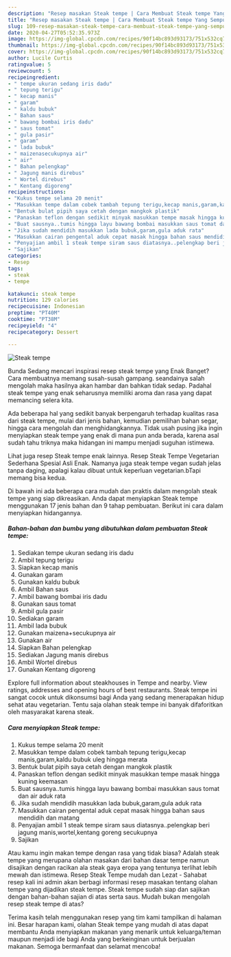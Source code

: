```yaml
---
description: "Resep masakan Steak tempe | Cara Membuat Steak tempe Yang Sempurna"
title: "Resep masakan Steak tempe | Cara Membuat Steak tempe Yang Sempurna"
slug: 109-resep-masakan-steak-tempe-cara-membuat-steak-tempe-yang-sempurna
date: 2020-04-27T05:52:35.973Z
image: https://img-global.cpcdn.com/recipes/90f14bc893d93173/751x532cq70/steak-tempe-foto-resep-utama.jpg
thumbnail: https://img-global.cpcdn.com/recipes/90f14bc893d93173/751x532cq70/steak-tempe-foto-resep-utama.jpg
cover: https://img-global.cpcdn.com/recipes/90f14bc893d93173/751x532cq70/steak-tempe-foto-resep-utama.jpg
author: Lucile Curtis
ratingvalue: 5
reviewcount: 5
recipeingredient:
- " tempe ukuran sedang iris dadu"
- " tepung terigu"
- " kecap manis"
- " garam"
- " kaldu bubuk"
- " Bahan saus"
- " bawang bombai iris dadu"
- " saus tomat"
- " gula pasir"
- " garam"
- " lada bubuk"
- " maizenasecukupnya air"
- " air"
- " Bahan pelengkap"
- " Jagung manis direbus"
- " Wortel direbus"
- " Kentang digoreng"
recipeinstructions:
- "Kukus tempe selama 20 menit"
- "Masukkan tempe dalam cobek tambah tepung terigu,kecap manis,garam,kaldu bubuk uleg hingga merata"
- "Bentuk bulat pipih saya cetah dengan mangkok plastik"
- "Panaskan teflon dengan sedikit minyak masukkan tempe masak hingga kuning keemasan"
- "Buat sausnya..tumis hingga layu bawang bombai masukkan saus tomat dan air aduk rata"
- "Jika sudah mendidih masukkan lada bubuk,garam,gula aduk rata"
- "Masukkan cairan pengental aduk cepat masak hingga bahan saus mendidih dan matang"
- "Penyajian ambil 1 steak tempe siram saus diatasnya..pelengkap beri jagung manis,wortel,kentang goreng secukupnya"
- "Sajikan"
categories:
- Resep
tags:
- steak
- tempe

katakunci: steak tempe 
nutrition: 129 calories
recipecuisine: Indonesian
preptime: "PT40M"
cooktime: "PT38M"
recipeyield: "4"
recipecategory: Dessert

---
```



![Steak tempe](https://img-global.cpcdn.com/recipes/90f14bc893d93173/751x532cq70/steak-tempe-foto-resep-utama.jpg)

Bunda Sedang mencari inspirasi resep steak tempe yang Enak Banget? Cara membuatnya memang susah-susah gampang. seandainya salah mengolah maka hasilnya akan hambar dan bahkan tidak sedap. Padahal steak tempe yang enak seharusnya memiliki aroma dan rasa yang dapat memancing selera kita.

Ada beberapa hal yang sedikit banyak berpengaruh terhadap kualitas rasa dari steak tempe, mulai dari jenis bahan, kemudian pemilihan bahan segar, hingga cara mengolah dan menghidangkannya. Tidak usah pusing jika ingin menyiapkan steak tempe yang enak di mana pun anda berada, karena asal sudah tahu triknya maka hidangan ini mampu menjadi suguhan istimewa.

Lihat juga resep Steak tempe enak lainnya. Resep Steak Tempe Vegetarian Sederhana Spesial Asli Enak. Namanya juga steak tempe vegan sudah jelas tanpa daging, apalagi kalau dibuat untuk keperluan vegetarian.bTapi memang bisa kedua.


Di bawah ini ada beberapa cara mudah dan praktis dalam mengolah steak tempe yang siap dikreasikan. Anda dapat menyiapkan Steak tempe menggunakan 17 jenis bahan dan 9 tahap pembuatan. Berikut ini cara dalam menyiapkan hidangannya.

<!--inarticleads1-->

##### Bahan-bahan dan bumbu yang dibutuhkan dalam pembuatan Steak tempe:

1. Sediakan  tempe ukuran sedang iris dadu
1. Ambil  tepung terigu
1. Siapkan  kecap manis
1. Gunakan  garam
1. Gunakan  kaldu bubuk
1. Ambil  Bahan saus
1. Ambil  bawang bombai iris dadu
1. Gunakan  saus tomat
1. Ambil  gula pasir
1. Sediakan  garam
1. Ambil  lada bubuk
1. Gunakan  maizena+secukupnya air
1. Gunakan  air
1. Siapkan  Bahan pelengkap
1. Sediakan  Jagung manis direbus
1. Ambil  Wortel direbus
1. Gunakan  Kentang digoreng


Explore full information about steakhouses in Tempe and nearby. View ratings, addresses and opening hours of best restaurants. Steak tempe ini sangat cocok untuk dikonsumsi bagi Anda yang sedang menerapakan hidup sehat atau vegetarian. Tentu saja olahan steak tempe ini banyak difaforitkan oleh masyarakat karena steak. 

<!--inarticleads2-->

##### Cara menyiapkan Steak tempe:

1. Kukus tempe selama 20 menit
1. Masukkan tempe dalam cobek tambah tepung terigu,kecap manis,garam,kaldu bubuk uleg hingga merata
1. Bentuk bulat pipih saya cetah dengan mangkok plastik
1. Panaskan teflon dengan sedikit minyak masukkan tempe masak hingga kuning keemasan
1. Buat sausnya..tumis hingga layu bawang bombai masukkan saus tomat dan air aduk rata
1. Jika sudah mendidih masukkan lada bubuk,garam,gula aduk rata
1. Masukkan cairan pengental aduk cepat masak hingga bahan saus mendidih dan matang
1. Penyajian ambil 1 steak tempe siram saus diatasnya..pelengkap beri jagung manis,wortel,kentang goreng secukupnya
1. Sajikan


Atau kamu ingin makan tempe dengan rasa yang tidak biasa? Adalah steak tempe yang merupana olahan masakan dari bahan dasar tempe namun disajikan dengan racikan ala steak gaya eropa yang tentunya terlihat lebih mewah dan istimewa. Resep Steak Tempe mudah dan Lezat - Sahabat resep kali ini admin akan berbagi informasi resep masakan tentang olahan tempe yang dijadikan steak tempe. Steak tempe sudah siap dan sajikan dengan bahan-bahan sajian di atas serta saus. Mudah bukan mengolah resep steak tempe di atas? 

Terima kasih telah menggunakan resep yang tim kami tampilkan di halaman ini. Besar harapan kami, olahan Steak tempe yang mudah di atas dapat membantu Anda menyiapkan makanan yang menarik untuk keluarga/teman maupun menjadi ide bagi Anda yang berkeinginan untuk berjualan makanan. Semoga bermanfaat dan selamat mencoba!

